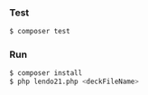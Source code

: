 ### Test
```sh
$ composer test
```
  
### Run

```sh
$ composer install
$ php lendo21.php <deckFileName>
````
